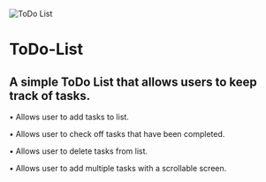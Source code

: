 ![ToDo List](https://user-images.githubusercontent.com/59205692/130472078-92620786-5179-4d6f-bc32-acc6c7dd9efd.gif)

# ToDo-List

A simple ToDo List that allows users to keep track of tasks.
------------
• Allows user to add tasks to list.

• Allows user to check off tasks that have been completed.

• Allows user to delete tasks from list.

• Allows user to add multiple tasks with a scrollable screen.
